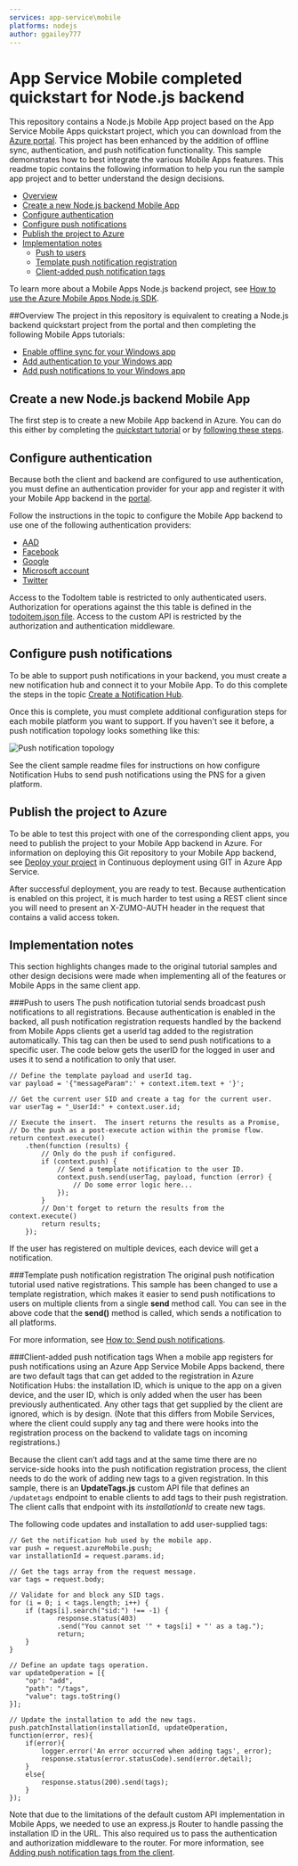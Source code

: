```yaml
---
services: app-service\mobile
platforms: nodejs
author: ggailey777
---
```

# App Service Mobile completed quickstart for Node.js backend
This repository contains a Node.js Mobile App project based on the App Service Mobile Apps quickstart project, which you can download from the [Azure portal](https://portal.azure.com). This project has been enhanced by the addition of offline sync, authentication, and push notification functionality. This sample demonstrates how to best integrate the various Mobile Apps features. This readme topic contains the following information to help you run the sample app project and to better understand the design decisions.

+ [Overview](#overview)
+ [Create a new Node.js backend Mobile App](#create-a-new-node-backend-mobile-app)
+ [Configure authentication](#configure-authentication)
+ [Configure push notifications](#configure-push-notifications)
+ [Publish the project to Azure](#publish-the-project-to-azure)
+ [Implementation notes](#implementation-notes)
	+ [Push to users](#push-to-users)
	+ [Template push notification registration](#template-push-notification-registration)
	+ [Client-added push notification tags](#client-added-push-notification-tags)

To learn more about a Mobile Apps Node.js backend project, see [How to use the Azure Mobile Apps Node.js SDK](https://azure.microsoft.com/documentation/articles/app-service-mobile-node-backend-how-to-use-server-sdk/).

##Overview
The project in this repository is equivalent to creating a Node.js backend quickstart project from the portal and then completing the following Mobile Apps tutorials:

+ [Enable offline sync for your Windows app](https://azure.microsoft.com/documentation/articles/app-service-mobile-ios-get-started-offline-data/)
+ [Add authentication to your Windows app](https://azure.microsoft.com/en-us/documentation/articles/app-service-mobile-ios-get-started-users/)
+ [Add push notifications to your Windows app](https://azure.microsoft.com/en-us/documentation/articles/app-service-mobile-ios-get-started-push/) 

## <a name="create-a-new-node-backend-mobile-app"></a>Create a new Node.js backend Mobile App 

The first step is to create a new Mobile App backend in Azure. You can do this either by completing the [quickstart tutorial](https://azure.microsoft.com/documentation/articles/app-service-mobile-ios-get-started/) or by [following these steps](https://github.com/Azure/azure-content-pr/blob/master/includes/app-service-mobile-dotnet-backend-create-new-service.md).

## Configure authentication

Because both the client and backend are configured to use authentication, you must define an authentication provider for your app and register it with your Mobile App backend in the [portal](https://portal.azure.com).

Follow the instructions in the topic to configure the Mobile App backend to use one of the following authentication providers:

+ [AAD](https://azure.microsoft.com/documentation/articles/app-service-mobile-how-to-configure-active-directory-authentication/)
+ [Facebook](https://azure.microsoft.com/documentation/articles/app-service-mobile-how-to-configure-facebook-authentication/)
+ [Google](https://azure.microsoft.com/documentation/articles/app-service-mobile-how-to-configure-google-authentication/)
+ [Microsoft account](https://azure.microsoft.com/documentation/articles/app-service-mobile-how-to-configure-microsoft-authentication/)
+ [Twitter](https://azure.microsoft.com/documentation/articles/app-service-mobile-how-to-configure-twitter-authentication/)

Access to the TodoItem table is restricted to only authenticated users. Authorization for operations against the this table is defined in the [todoitem.json file](./tables/TodoItem.json). Access to the custom API is restricted by the authorization and authentication middleware. 

## Configure push notifications

To be able to support push notifications in your backend, you must create a new notification hub and connect it to your Mobile App. To do this complete the steps in the topic [Create a Notification Hub](https://github.com/Azure/azure-content-pr/blob/master/includes/app-service-mobile-create-notification-hub.md).

Once this is complete, you must complete additional configuration steps for each mobile platform you want to support. If you haven't see it before, a push notification topology looks something like this:

![Push notification topology](https://acom.azurecomcdn.net/80C57D/cdn/mediahandler/docarticles/dpsmedia-prod/azure.microsoft.com/en-us/documentation/articles/notification-hubs-diagnosing/20151223054713/architecture.png)

See the client sample readme files for instructions on how configure Notification Hubs to send push notifications using the PNS for a given platform.

## Publish the project to Azure

To be able to test this project with one of the corresponding client apps, you need to publish the project to your Mobile App backend in Azure. For information on deploying this Git repository to your Mobile App backend, see [Deploy your project](https://azure.microsoft.com/en-us/documentation/articles/web-sites-publish-source-control/#Step5) in Continuous deployment using GIT in Azure App Service.

After successful deployment, you are ready to test. Because authentication is enabled on this project, it is much harder to test using a REST client since you will need to present an X-ZUMO-AUTH header in the request that contains a valid access token.

## Implementation notes 
This section highlights changes made to the original tutorial samples and other design decisions were made when implementing all of the features or Mobile Apps in the same client app. 

###Push to users
The push notification tutorial sends broadcast push notifications to all registrations. Because authentication is enabled in the backed, all push notification registration requests handled by the backend from Mobile Apps clients get a userId tag added to the registration automatically. This tag can then be used to send push notifications to a specific user. The code below gets the userID for the logged in user and uses it to send a notification to only that user.

	// Define the template payload and userId tag.
	var payload = '{"messageParam":' + context.item.text + '}'; 
	
	// Get the current user SID and create a tag for the current user.
	var userTag = "_UserId:" + context.user.id;
	
	// Execute the insert.  The insert returns the results as a Promise,
	// Do the push as a post-execute action within the promise flow.
	return context.execute()
	    .then(function (results) {
	        // Only do the push if configured.
	        if (context.push) {
	            // Send a template notification to the user ID.
	            context.push.send(userTag, payload, function (error) {
	            	// Do some error logic here...    				
	            });
	        }
	        // Don't forget to return the results from the context.execute()
	        return results;
	    });

If the user has registered on multiple devices, each device will get a notification.

###Template push notification registration
The original push notification tutorial used native registrations. This sample has been changed to use a template registration, which makes it easier to send push notifications to users on multiple clients from a single **send** method call. You can see in the above code that the **send()** method is called, which sends a notification to all platforms.

For more information, see [How to: Send push notifications](https://azure.microsoft.com/documentation/articles/app-service-mobile-node-backend-how-to-use-server-sdk/#push-user).

###Client-added push notification tags
When a mobile app registers for push notifications using an Azure App Service Mobile Apps backend, there are two default tags that can get added to the registration in Azure Notification Hubs: the installation ID, which is unique to the app on a given device, and the user ID, which is only added when the user has been previously authenticated. Any other tags that get supplied by the client are ignored, which is by design. (Note that this differs from Mobile Services, where the client could supply any tag and there were hooks into the registration process on the backend to validate tags on incoming registrations.) 

Because the client can’t add tags and at the same time there are no service-side hooks into the push notification registration process, the client needs to do the work of adding new tags to a given registration. In this sample, there is an **UpdateTags.js** custom API file that defines an `/updatetags` endpoint to enable clients to add tags to their push registration. The client calls that endpoint with its *installationId* to create new tags. 

The following code updates and installation to add user-supplied tags:

	// Get the notification hub used by the mobile app.
	var push = request.azureMobile.push;
	var installationId = request.params.id;

	// Get the tags array from the request message.
	var tags = request.body;

	// Validate for and block any SID tags.
	for (i = 0; i < tags.length; i++) {
		if (tags[i].search("sid:") !== -1) {
				response.status(403)
				.send("You cannot set '" + tags[i] + "' as a tag.");
				return;
		}
	}
	
	// Define an update tags operation.
	var updateOperation = [{
		"op": "add",
		"path": "/tags",
		"value": tags.toString()
	}];		
	
	// Update the installation to add the new tags.
	push.patchInstallation(installationId, updateOperation, function(error, res){
		if(error){
			logger.error('An error occurred when adding tags', error);
			response.status(error.statusCode).send(error.detail);
		}
		else{
			response.status(200).send(tags);
		}
	});

Note that due to the limitations of the default custom API implementation in Mobile Apps, we needed to use an express.js Router to handle passing the installation ID in the URL. This also required us to pass the authentication and authorization middleware to the router. For more information, see [Adding push notification tags from the client](https://blogs.msdn.microsoft.com/writingdata_services/2016/04/14/adding-push-notification-tags-from-a-node-js-backend/).